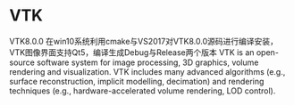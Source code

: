 # VTK
VTK8.0.0
在win10系统利用cmake与VS2017对VTK8.0.0源码进行编译安装，VTK图像界面支持Qt5，编译生成Debug与Release两个版本
VTK is an open-source software system for image processing, 3D
graphics, volume rendering and visualization. VTK includes many
advanced algorithms (e.g., surface reconstruction, implicit modelling,
decimation) and rendering techniques (e.g., hardware-accelerated
volume rendering, LOD control).
